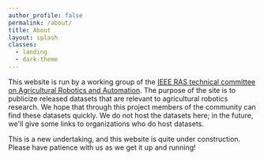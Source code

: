 ```yaml
---
author_profile: false
permalink: /about/
title: About
layout: splash
classes:
  - landing
  - dark-theme
---
```


This website is run by a working group of the [IEEE RAS technical committee on Agricultural Robotics and Automation](http://ieeeagra.com/). The purpose of the site is to publicize released datasets that are relevant to agricultural robotics research.  We hope that through this project members of the community can find these datasets quickly. We do not host the datasets here; in the future, we'll give some links to organizations who do host datasets.

This is a new undertaking, and this website is quite under construction.  Please have patience with us as we get it up and running!


